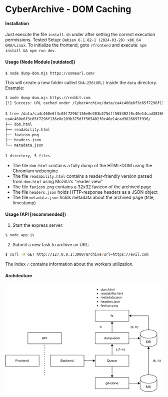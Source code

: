 # CyberArchive - DOM Caching
#### Installation
Just execute the file `install.sh` under after setting the correct execution permissions. Tested Setup: `Debian 6.1.82-1 (2024-03-28) x86_64 GNU/Linux`.
To initialize the frontend, goto `/frontend` and execute: `npm install && npm run dev`.

#### Usage (Node Module \[outdated])
```bash
$ node dump-dom.mjs https://someurl.com/
```
This will create a new folder called `SHA-256(URL)` inside the `data` directory. Example:
```bash
$ node dump-dom.mjs https://reddit.com
[!] Success: URL cached under /CyberArchive/data/ca4c460e6f3c65f7296f136e0e203b375dff565402f0c46e14cad3826697f936/

$ tree /data/ca4c460e6f3c65f7296f136e0e203b375dff565402f0c46e14cad3826697f936/
ca4c460e6f3c65f7296f136e0e203b375dff565402f0c46e14cad3826697f936/
├── dom.html
├── readability.html
├── favicon.png
├── headers.json
└── metadata.json

1 directory, 5 files
```
- The file `dom.html` contains a fully dump of the HTML-DOM using the Chromium webengine
- The file `readability.html` contains a reader-friendly version parsed from `dom.html` using Mozilla's "reader view"
- The file `favicon.png` contains a 32x32 favicon of the archived page
- The file `headers.json` holds HTTP-response headers as a JSON object
- The file `metadata.json` holds metadata about the archived page (title, timestamp)

#### Usage (API \[recommended])
1. Start the express server:
```bash
$ node app.js
```
2. Submit a new task to archive an URL:
```bash
$ curl -X GET http://127.0.0.1:3000/archive?url=https://evil.com
```
The index `/` contains information about the workers utilization.

#### Architecture

![architecture](misc/architecture.png "Architecture")
